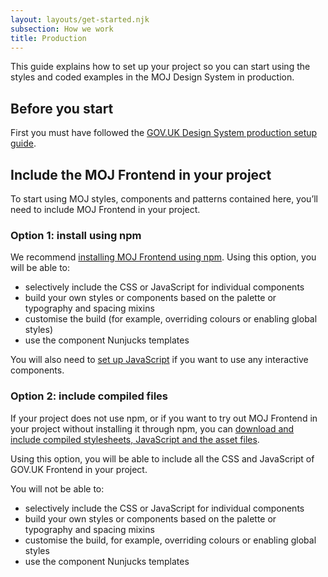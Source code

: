 ```yaml
---
layout: layouts/get-started.njk
subsection: How we work
title: Production
---
```


This guide explains how to set up your project so you can start using the styles and coded examples in the MOJ Design System in production.

## Before you start

First you must have followed the [GOV.UK Design System production setup guide](https://design-system.service.gov.uk/get-started/production/).

## Include the MOJ Frontend in your project

To start using MOJ styles, components and patterns contained here, you’ll need to include MOJ Frontend in your project.

### Option 1: install using npm

We recommend [installing MOJ Frontend using npm](../installing-with-npm). Using this option, you will be able to:

- selectively include the CSS or JavaScript for individual components
- build your own styles or components based on the palette or typography and spacing mixins
- customise the build (for example, overriding colours or enabling global styles)
- use the component Nunjucks templates

You will also need to [set up JavaScript](../setting-up-javascript) if you want to use any interactive components.

### Option 2: include compiled files

If your project does not use npm, or if you want to try out MOJ Frontend in your project without installing it through npm, you can [download and include compiled stylesheets, JavaScript and the asset files](../installing-compiled).

Using this option, you will be able to include all the CSS and JavaScript of GOV.UK Frontend in your project.

You will not be able to:

- selectively include the CSS or JavaScript for individual components
- build your own styles or components based on the palette or typography and spacing mixins
- customise the build, for example, overriding colours or enabling global styles
- use the component Nunjucks templates
